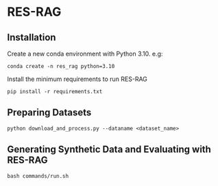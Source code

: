 # RES-RAG

## Installation

Create a new conda environment with Python 3.10. e.g:
```shell
conda create -n res_rag python=3.10
```

Install the minimum requirements to run RES-RAG
 ```shell
pip install -r requirements.txt
 ```

## Preparing Datasets
```shell
python download_and_process.py --dataname <dataset_name>
```

## Generating Synthetic Data and Evaluating with RES-RAG
```shell
bash commands/run.sh
```